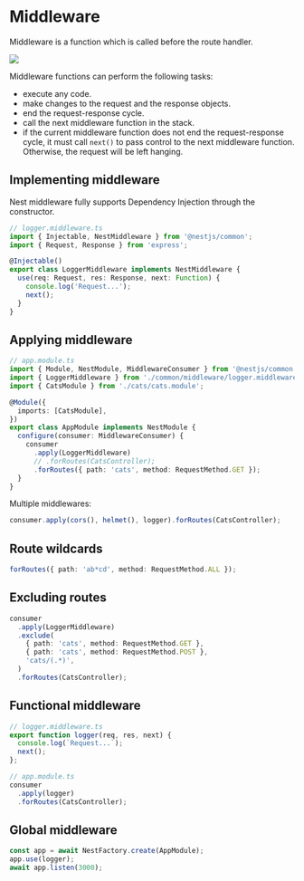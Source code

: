 # Middleware

Middleware is a function which is called before the route handler.

![](https://docs.nestjs.com/assets/Middlewares_1.png)

Middleware functions can perform the following tasks:
- execute any code.
- make changes to the request and the response objects.
- end the request-response cycle.
- call the next middleware function in the stack.
- if the current middleware function does not end the request-response cycle, it must call `next()` to pass control to the next middleware function. Otherwise, the request will be left hanging.

## Implementing middleware

Nest middleware fully supports Dependency Injection through the constructor.

```ts
// logger.middleware.ts
import { Injectable, NestMiddleware } from '@nestjs/common';
import { Request, Response } from 'express';

@Injectable()
export class LoggerMiddleware implements NestMiddleware {
  use(req: Request, res: Response, next: Function) {
    console.log('Request...');
    next();
  }
}
```


## Applying middleware

```ts
// app.module.ts
import { Module, NestModule, MiddlewareConsumer } from '@nestjs/common';
import { LoggerMiddleware } from './common/middleware/logger.middleware';
import { CatsModule } from './cats/cats.module';

@Module({
  imports: [CatsModule],
})
export class AppModule implements NestModule {
  configure(consumer: MiddlewareConsumer) {
    consumer
      .apply(LoggerMiddleware)
      // .forRoutes(CatsController);
      .forRoutes({ path: 'cats', method: RequestMethod.GET });
  }
}
```

Multiple middlewares:

```ts
consumer.apply(cors(), helmet(), logger).forRoutes(CatsController);
```

## Route wildcards

```ts
forRoutes({ path: 'ab*cd', method: RequestMethod.ALL });
```

## Excluding routes

```ts
consumer
  .apply(LoggerMiddleware)
  .exclude(
    { path: 'cats', method: RequestMethod.GET },
    { path: 'cats', method: RequestMethod.POST },
    'cats/(.*)',
  )
  .forRoutes(CatsController);
```


## Functional middleware

```ts
// logger.middleware.ts
export function logger(req, res, next) {
  console.log(`Request...`);
  next();
};
```

```ts
// app.module.ts
consumer
  .apply(logger)
  .forRoutes(CatsController);
```


## Global middleware

```ts
const app = await NestFactory.create(AppModule);
app.use(logger);
await app.listen(3000);
```